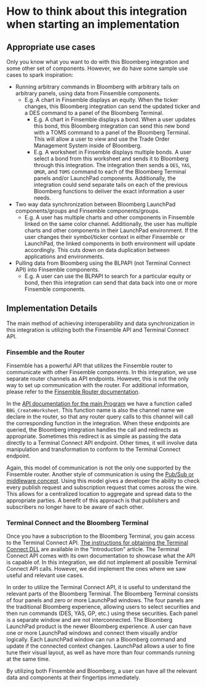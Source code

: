 # How to think about this integration when starting an implementation

## Appropriate use cases

Only you know what you want to do with this Bloomberg integration and some other set of components.
However, we do have some sample use cases to spark inspiration:

* Running arbitrary commands in Bloomberg with arbitrary tails on arbitrary panels, using data from Finsemble components.
  * E.g. A chart in Finsemble displays an equity.
    When the ticker changes, this Bloomberg integration can send the updated ticker and a DES command to a panel of the Bloomberg Terminal.
    * E.g. A chart in Finsemble displays a bond.
     When a user updates this bond, this Bloomberg integration can send this new bond with a TOMS command to a panel of the Bloomberg Terminal.
     This will allow a user to view and use the Trade Order Management System inside of Bloomberg.
    * E.g. A worksheet in Finsemble displays multiple bonds.
      A user select a bond from this worksheet and sends it to Bloomberg through this integration.
      The integration then sends a `DES`, `YAS`, `QMGR`, and `TOMS` command to each of the Bloomberg Terminal panels and/or LaunchPad components.
      Additionally, the integration could send separate tails on each of the previous Bloomberg functions to deliver the exact information a user needs.
* Two way data synchronization between Bloomberg LaunchPad components/groups and Finsemble components/groups.
  * E.g. A user has multiple charts and other components in Finsemble linked on the same color channel.
    Additionally, the user has multiple charts and other components in their LaunchPad environment.
    If the user changes their symbol/ticker context in either Finsemble or LaunchPad, the linked components in both environment will update accordingly.
    This cuts down on data duplication between applications and environments.
* Pulling data from Bloomberg using the BLPAPI (not Terminal Connect API) into Finsemble components.
  * E.g. A user can use the BLPAPI to search for a particular equity or bond, then this integration can send that data back into one or more Finsemble components.

## Implementation Details

The main method of achieving interoperability and data synchronization in this integration is utilizing both the Finsemble API and Terminal Connect API.

### Finsemble and the Router

Finsemble has a powerful API that utilizes the Finsemble router to communicate with other Finsemble components.
In this integration, we use separate router channels as API endpoints.
However, this is not the only way to set up communication with the router.
For additional information, please refer to the [Finsemble Router documentation](https://documentation.chartiq.com/finsemble/tutorial-TheRouter.html).

In the [API documentation for the main Program](xref:BloombergBridge.Program.BBG_CreateWorksheet(ChartIQ.Finsemble.FinsembleEventArgs)) we have a function called `BBG_CreateWorksheet`.
This function name is also the channel name we declare in the router, so that any router query calls to this channel will call the corresponding function in the integration.
When these endpoints are queried, the Bloomberg integration handles the call and redirects as appropriate.
Sometimes this redirect is as simple as passing the data directly to a Terminal Connect API endpoint.
Other times, it will involve data manipulation and transformation to conform to the Terminal Connect endpoint.

Again, this model of communication is not the only one supported by the Finsemble router.
Another style of communication is using the [Pub/Sub or middleware concept](https://documentation.chartiq.com/finsemble/tutorial-TheRouter.html).
Using this model gives a developer the ability to check every publish request and subscription request that comes across the wire.
This allows for a centralized location to aggregate and spread data to the appropriate parties.
A benefit of this approach is that publishers and subscribers no longer have to be aware of each other.

### Terminal Connect and the Bloomberg Terminal

Once you have a subscription to the Bloomberg Terminal, you gain access to the Terminal Connect API.
[The instructions for obtaining the Terminal Connect DLL](intro.md) are available in the "Introduction" article.
The Terminal Connect API comes with its own documentation to showcase what the API is capable of.
In this integration, we did not implement all possible Terminal Connect API calls.
However, we did implement the ones where we saw useful and relevant use cases.

In order to utilize the Terminal Connect API, it is useful to understand the relevant parts of the Bloomberg Terminal.
The Bloomberg Terminal consists of four panels and zero or more LaunchPad windows.
The four panels are the traditional Bloomberg experience, allowing users to select securities and then run commands (DES, YAS, GP, etc.) using these securities.
Each panel is a separate window and are not interconnected.
The Bloomberg LaunchPad product is the newer Bloomberg experience.
A user can have one or more LaunchPad windows and connect them visually and/or logically.
Each LaunchPad window can run a Bloomberg command and update if the connected context changes.
LaunchPad allows a user to fine tune their visual layout, as well as have more than four commands running at the same time.

By utilizing both Finsemble and Bloomberg, a user can have all the relevant data and components at their fingertips immediately.
